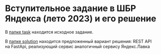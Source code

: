 # Вступительное задание в ШБР Яндекса (лето 2023) и его решение

В [папке task](task) находится исходное задание.

В [папке solution](solution) находится предложенный вариант решения: REST API на FastApi, реализующий сервис аналогичный сервису Яндекс.Лавка
